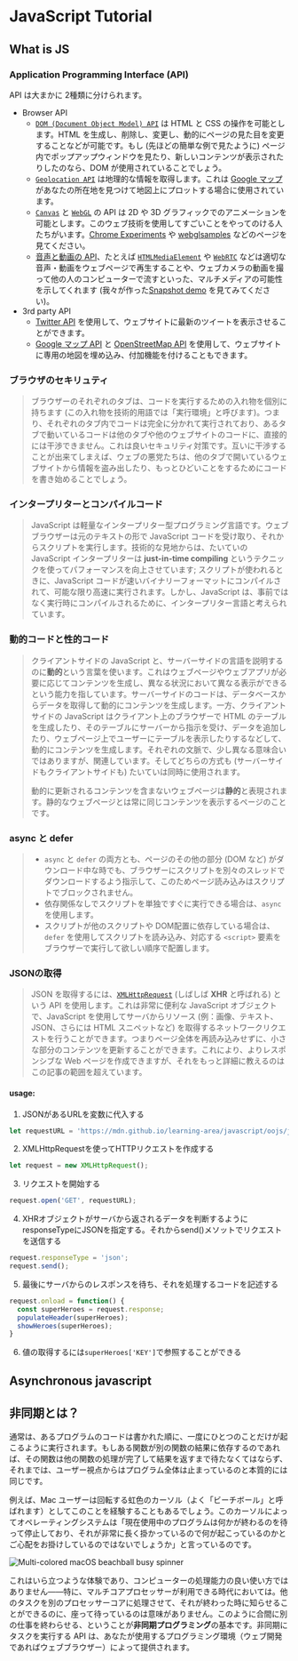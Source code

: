 # JavaScript Tutorial

## What is JS

### Application Programming Interface (API)

API は大まかに 2種類に分けられます。

- Browser API
  - [`DOM (Document Object Model) API`](https://developer.mozilla.org/ja/docs/Web/API/Document_Object_Model) は HTML と CSS の操作を可能とします。HTML を生成し、削除し、変更し、動的にページの見た目を変更することなどが可能です。もし (先ほどの簡単な例で見たように) ページ内でポップアップウィンドウを見たり、新しいコンテンツが表示されたりしたのなら、DOM が使用されていることでしょう。
  - [`Geolocation API`](https://developer.mozilla.org/ja/docs/Web/API/Geolocation) は地理的な情報を取得します。これは [Google マップ](https://www.google.com/maps)があなたの所在地を見つけて地図上にプロットする場合に使用されています。
  - [`Canvas`](https://developer.mozilla.org/ja/docs/Web/API/Canvas_API) と [`WebGL`](https://developer.mozilla.org/ja/docs/Web/API/WebGL_API) の API は 2D や 3D グラフィックでのアニメーションを可能とします。このウェブ技術を使用してすごいことをやってのける人たちがいます。[Chrome Experiments](https://www.chromeexperiments.com/webgl) や [webglsamples](https://webglsamples.org/) などのページを見てください。
  - [音声と動画の API](https://developer.mozilla.org/ja/docs/Web/Apps/Fundamentals/Audio_and_video_delivery)、たとえば [`HTMLMediaElement`](https://developer.mozilla.org/ja/docs/Web/API/HTMLMediaElement) や [`WebRTC`](https://developer.mozilla.org/ja/docs/Web/API/WebRTC_API) などは適切な音声・動画をウェブページで再生することや、ウェブカメラの動画を撮って他の人のコンピューターで流すといった、マルチメディアの可能性を示してくれます (我々が作った[Snapshot demo](http://chrisdavidmills.github.io/snapshot/) を見てみてください)。
- 3rd party API
  - [Twitter API](https://dev.twitter.com/overview/documentation) を使用して、ウェブサイトに最新のツイートを表示させることができます。
  - [Google マップ API](https://developers.google.com/maps/) と [OpenStreetMap API](https://wiki.openstreetmap.org/wiki/API) を使用して、ウェブサイトに専用の地図を埋め込み、付加機能を付けることもできます。

### ブラウザのセキリュティ

> ブラウザーのそれぞれのタブは、コードを実行するための入れ物を個別に持ちます (この入れ物を技術的用語では「実行環境」と呼びます)。つまり、それぞれのタブ内でコードは完全に分かれて実行されており、あるタブで動いているコードは他のタブや他のウェブサイトのコードに、直接的には干渉できません。これは良いセキュリティ対策です。互いに干渉することが出来てしまえば、ウェブの悪党たちは、他のタブで開いているウェブサイトから情報を盗み出したり、もっとひどいことをするためにコードを書き始めることでしょう。

### インタープリターとコンパイルコード

> JavaScript は軽量なインタープリター型プログラミング言語です。ウェブブラウザーは元のテキストの形で JavaScript コードを受け取り、それからスクリプトを実行します。技術的な見地からは、たいていの JavaScript インタープリターは **just-in-time compiling** というテクニックを使ってパフォーマンスを向上させています; スクリプトが使われるときに、JavaScript コードが速いバイナリーフォーマットにコンパイルされて、可能な限り高速に実行されます。しかし、JavaScript は、事前ではなく実行時にコンパイルされるために、インタープリター言語と考えられています。

### 動的コードと性的コード

> クライアントサイドの JavaScript と、サーバーサイドの言語を説明するのに**動的**という言葉を使います。これはウェブページやウェブアプリが必要に応じてコンテンツを生成し、異なる状況において異なる表示ができるという能力を指しています。サーバーサイドのコードは、データベースからデータを取得して動的にコンテンツを生成します。一方、クライアントサイドの JavaScript はクライアント上のブラウザーで HTML のテーブルを生成したり、そのテーブルにサーバーから指示を受け、データを追加したり、ウェブページ上でユーザーにテーブルを表示したりするなどして、動的にコンテンツを生成します。それぞれの文脈で、少し異なる意味合いではありますが、関連しています。そしてどちらの方式も (サーバーサイドもクライアントサイドも) たいていは同時に使用されます。
>
> 動的に更新されるコンテンツを含まないウェブページは**静的**と表現されます。静的なウェブページとは常に同じコンテンツを表示するページのことです。

### async と defer

> - `async` と `defer` の両方とも、ページのその他の部分 (DOM など) がダウンロード中な時でも、ブラウザーにスクリプトを別々のスレッドでダウンロードするよう指示して、このためページ読み込みはスクリプトでブロックされません。
> - 依存関係なしでスクリプトを単独ですぐに実行できる場合は、`async` を使用します。
> - スクリプトが他のスクリプトや DOM配置に依存している場合は、`defer` を使用してスクリプトを読み込み、対応する `<script>` 要素をブラウザーで実行して欲しい順序で配置します。

### JSONの取得

> JSON を取得するには、[`XMLHttpRequest`](https://developer.mozilla.org/ja/docs/Web/API/XMLHttpRequest) (しばしば **XHR** と呼ばれる) という API を使用します。これは非常に便利な JavaScript オブジェクトで、JavaScript を使用してサーバからリソース (例：画像、テキスト、JSON、さらには HTML スニペットなど) を取得するネットワークリクエストを行うことができます。つまりページ全体を再読み込みせずに、小さな部分のコンテンツを更新することができます。これにより、よりレスポンシブな Web ページを作成できますが、それをもっと詳細に教えるのはこの記事の範囲を超えています。

 #### usage: 

1. JSONがあるURLを変数に代入する

```javascript
let requestURL = 'https://mdn.github.io/learning-area/javascript/oojs/json/superheroes.json';
```



2. XMLHttpRequestを使ってHTTPリクエストを作成する

```javascript
let request = new XMLHttpRequest();
```

3. リクエストを開始する

```javascript
request.open('GET', requestURL);
```

4. XHRオブジェクトがサーバから返されるデータを判断するようにresponseTypeにJSONを指定する。それからsend()メソットでリクエストを送信する

```javascript
request.responseType = 'json';
request.send();
```

5. 最後にサーバからのレスポンスを待ち、それを処理するコードを記述する

```javascript
request.onload = function() {
  const superHeroes = request.response;
  populateHeader(superHeroes);
  showHeroes(superHeroes);
}
```

6. 値の取得するには`superHeroes['KEY']`で参照することができる

## Asynchronous javascript

## 非同期とは？

通常は、あるプログラムのコードは書かれた順に、一度にひとつのことだけが起こるように実行されます。もしある関数が別の関数の結果に依存するのであれば、その関数は他の関数の処理が完了して結果を返すまで待たなくてはならず、それまでは、ユーザー視点からはプログラム全体は止まっているのと本質的には同じです。

例えば、Mac ユーザーは回転する虹色のカーソル（よく「ビーチボール」と呼ばれます）としてこのことを経験することもあるでしょう。このカーソルによってオペレーティングシステムは「現在使用中のプログラムは何かが終わるのを待って停止しており、それが非常に長く掛かっているので何が起こっているのかとご心配をお掛けしているのではないでしょうか」と言っているのです。

![Multi-colored macOS beachball busy spinner](https://mdn.mozillademos.org/files/16577/beachball.jpg)

これはいら立つような体験であり、コンピューターの処理能力の良い使い方ではありません――特に、マルチコアプロセッサーが利用できる時代においては。他のタスクを別のプロセッサーコアに処理させて、それが終わった時に知らせることができるのに、座って待っているのは意味がありません。このように合間に別の仕事を終わらせる、ということが**非同期プログラミング**の基本です。非同期にタスクを実行する API は、あなたが使用するプログラミング環境（ウェブ開発であればウェブブラウザー）によって提供されます。